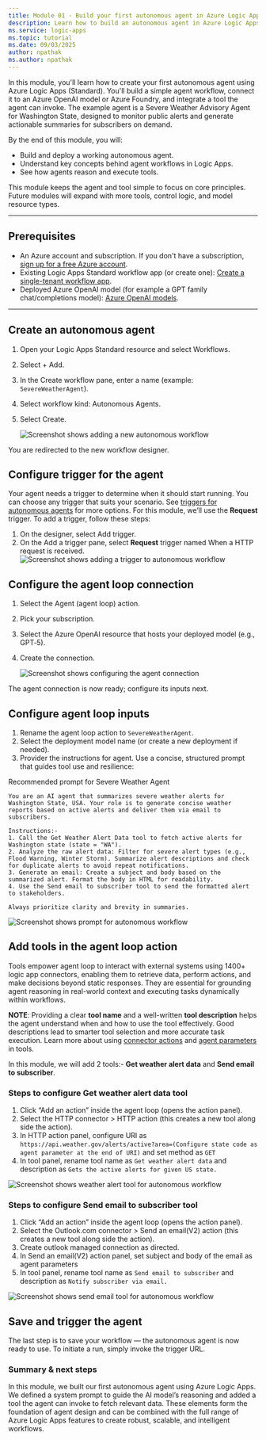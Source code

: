 ```yaml
---
title: Module 01 - Build your first autonomous agent in Azure Logic Apps
description: Learn how to build an autonomous agent in Azure Logic Apps (Standard), connect it to an Azure OpenAI model or Azure Foundry, and add its first tool.
ms.service: logic-apps
ms.topic: tutorial
ms.date: 09/03/2025
author: npathak
ms.author: npathak
---
```


In this module, you'll learn how to create your first autonomous agent using Azure Logic Apps (Standard). You'll build a simple agent workflow, connect it to an Azure OpenAI model or Azure Foundry, and integrate a tool the agent can invoke. The example agent is a Severe Weather Advisory Agent for Washington State, designed to monitor public alerts and generate actionable summaries for subscribers on demand.

By the end of this module, you will:
- Build and deploy a working autonomous agent.
- Understand key concepts behind agent workflows in Logic Apps.
- See how agents reason and execute tools.

This module keeps the agent and tool simple to focus on core principles. Future modules will expand with more tools, control logic, and model resource types.

---
## Prerequisites 

- An Azure account and subscription. If you don't have a subscription, [sign up for a free Azure account](https://azure.microsoft.com/free/?WT.mc_id=A261C142F).
- Existing Logic Apps Standard workflow app (or create one): [Create a single-tenant workflow app](https://learn.microsoft.com/azure/logic-apps/create-single-tenant-workflows-azure-portal).
- Deployed Azure OpenAI model (for example a GPT family chat/completions model): [Azure OpenAI models](https://learn.microsoft.com/azure/ai-services/openai/concepts/models).

---
## Create an autonomous agent
1. Open your Logic Apps Standard resource and select Workflows.
1. Select + Add.
1. In the Create workflow pane, enter a name (example: `SevereWeatherAgent`).
1. Select workflow kind: Autonomous Agents.
1. Select Create.

   ![Screenshot shows adding a new autonomous workflow](media/01-create-first-autonomous-agent/workflow-blade.png)

You are redirected to the new workflow designer.

## Configure trigger for the agent
Your agent needs a trigger to determine when it should start running. You can choose any trigger that suits your scenario. See [triggers for autonomous agents](https://learn.microsoft.com/en-us/azure/logic-apps/create-agent-workflows#add-a-trigger) for more options. For this module, we’ll use the **Request** trigger.
To add a trigger, follow these steps:
1. On the designer, select Add trigger.
1. On the Add a trigger pane, select **Request** trigger named When a HTTP request is received.
![Screenshot shows adding a trigger to autonomous workflow](media/01-create-first-autonomous-agent/workflow-add-trigger.png)

## Configure the agent loop connection
1. Select the Agent (agent loop) action.
1. Pick your subscription.
1. Select the Azure OpenAI resource that hosts your deployed model (e.g., GPT‑5).
1. Create the connection.

   ![Screenshot shows configuring the agent connection](media/01-create-first-autonomous-agent/workflow-agent-connection.png)

The agent connection is now ready; configure its inputs next.

## Configure agent loop inputs
1. Rename the agent loop action to `SevereWeatherAgent`.
1. Select the deployment model name (or create a new deployment if needed).
1. Provider the instructions for agent. Use a concise, structured prompt that guides tool use and resilience:

Recommended prompt for Severe Weather Agent
````text
You are an AI agent that summarizes severe weather alerts for Washington State, USA. Your role is to generate concise weather reports based on active alerts and deliver them via email to subscribers.

Instructions:- 
1. Call the Get Weather Alert Data tool to fetch active alerts for Washington state (state = "WA").
2. Analyze the raw alert data: Filter for severe alert types (e.g., Flood Warning, Winter Storm). Summarize alert descriptions and check for duplicate alerts to avoid repeat notifications.
3. Generate an email: Create a subject and body based on the summarized alert. Format the body in HTML for readability.
4. Use the Send email to subscriber tool to send the formatted alert to stakeholders.

Always prioritize clarity and brevity in summaries.
````
![Screenshot shows prompt for autonomous workflow](media/01-create-first-autonomous-agent/workflow-add-prompt.png)

## Add tools in the agent loop action
Tools empower agent loop to interact with external systems using 1400+ logic app connectors, enabling them to retrieve data, perform actions, and make decisions beyond static responses. They are essential for grounding agent reasoning in real-world context and executing tasks dynamically within workflows.

**NOTE**: Providing a clear **tool name** and a well-written **tool description** helps the agent understand when and how to use the tool effectively. Good descriptions lead to smarter tool selection and more accurate task execution. Learn more about using [connector actions](../02_build_conversational_agents/03-connect-tools-external-services.md) and [agent parameters](../02_build_conversational_agents/04-add-parameters-to-tools.md) in tools.

In this module, we will add 2 tools:- **Get weather alert data** and **Send email to subscriber**.

### Steps to configure Get weather alert data tool
1. Click “Add an action” inside the agent loop (opens the action panel).
1. Select the HTTP connector > HTTP action (this creates a new tool along side the action).
1. In HTTP action panel, configure URI as ````https://api.weather.gov/alerts/active?area=(Configure state code as agent parameter at the end of URI)```` and set method as ```GET```
1. In tool panel, rename tool name as ````Get weather alert data```` and description as ````Gets the active alerts for given US state.````

![Screenshot shows weather alert tool for autonomous workflow](media/01-create-first-autonomous-agent/workflow-add-weather-tool.png)

### Steps to configure Send email to subscriber tool
1. Click “Add an action” inside the agent loop (opens the action panel).
1. Select the Outlook.com connector > Send an email(V2) action (this creates a new tool along side the action).
1. Create outlook managed connection as directed.
1. In Send an email(V2) action panel, set subject and body of the email as agent parameters
1. In tool panel, rename tool name as ````Send email to subscriber```` and description as ````Notify subscriber via email.````

![Screenshot shows send email tool for autonomous workflow](media/01-create-first-autonomous-agent/workflow-add-email-tool.png)

## Save and trigger the agent
The last step is to save your workflow — the autonomous agent is now ready to use. To initiate a run, simply invoke the trigger URL.

### Summary & next steps
In this module, we built our first autonomous agent using Azure Logic Apps. We defined a system prompt to guide the AI model’s reasoning and added a tool the agent can invoke to fetch relevant data. These elements form the foundation of agent design and can be combined with the full range of Azure Logic Apps features to create robust, scalable, and intelligent workflows.
